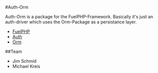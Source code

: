 #Auth-Orm

Auth-Orm is a package for the FuelPHP-Framework. Basically it's just an auth-driver
which uses the Orm-Package as a persistance layer.

* [FuelPHP](https://github.com/fuel/)
* [Auth](https://github.com/fuel/auth)
* [Orm](https://github.com/fuel/orm)

##Team

* Jim Schmid [<sheeep>](https://github.com/sheeep)
* Michael Kreis [<m-kay>](https://github.com/m-kay)
